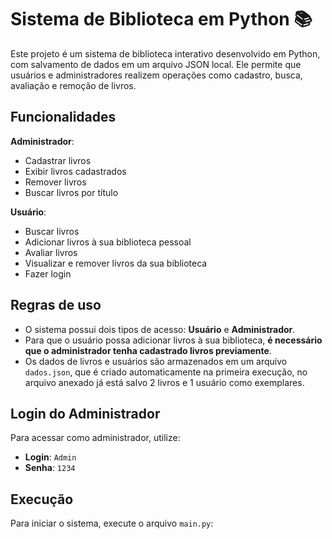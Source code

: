 # Sistema de Biblioteca em Python 📚

Este projeto é um sistema de biblioteca interativo desenvolvido em Python, com salvamento de dados em um arquivo JSON local. Ele permite que usuários e administradores realizem operações como cadastro, busca, avaliação e remoção de livros.

## Funcionalidades

**Administrador**:
- Cadastrar livros
- Exibir livros cadastrados
- Remover livros
- Buscar livros por título

**Usuário**:
- Buscar livros
- Adicionar livros à sua biblioteca pessoal
- Avaliar livros
- Visualizar e remover livros da sua biblioteca
- Fazer login

## Regras de uso

- O sistema possui dois tipos de acesso: **Usuário** e **Administrador**.
- Para que o usuário possa adicionar livros à sua biblioteca, **é necessário que o administrador tenha cadastrado livros previamente**.
- Os dados de livros e usuários são armazenados em um arquivo `dados.json`, que é criado automaticamente na primeira execução, no arquivo anexado já está salvo 2 livros e 1 usuário como exemplares.

## Login do Administrador

Para acessar como administrador, utilize:

- **Login**: `Admin`
- **Senha**: `1234`

## Execução

Para iniciar o sistema, execute o arquivo `main.py`:
